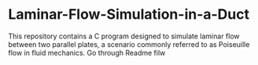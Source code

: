 # Laminar-Flow-Simulation-in-a-Duct
This repository contains a C program designed to simulate laminar flow between two parallel plates, a scenario commonly referred to as Poiseuille flow in fluid mechanics. Go through Readme filw
